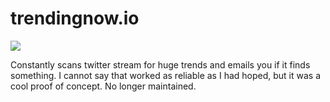 # trendingnow.io

![](screenshot.png)

Constantly scans twitter stream for huge trends and emails you if it finds something. I cannot say that worked as reliable as I had hoped, but it was a cool proof of concept. No longer maintained.
